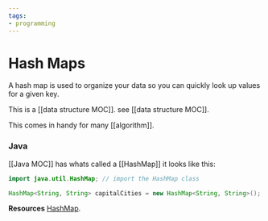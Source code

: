 ```yaml
---
tags:
- programming
---
```

# Hash Maps

A hash map is used to organize your data so you can quickly look up values for a given key. 

This is a [[data structure MOC]]. see [[data structure MOC]].

This comes in handy for many [[algorithm]].

### Java
[[Java MOC]] has whats called a [[HashMap]]
it looks like this:

```java
import java.util.HashMap; // import the HashMap class

HashMap<String, String> capitalCities = new HashMap<String, String>();
```

**Resources**
 [HashMap](https://www.w3schools.com/java/java_hashmap.asp).

